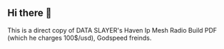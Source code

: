 ## Hi there 👋
This is a direct copy of DATA SLAYER's Haven Ip Mesh Radio Build PDF (which he charges 100$/usd), Godspeed freinds.
<!--
**Mikehunt123454321/MikeHunt123454321** is a ✨ _special_ ✨ repository because its `README.md` (this file) appears on your GitHub profile.

Here are some ideas to get you started:

- 🔭 I’m currently working on ...
- 🌱 I’m currently learning ...
- 👯 I’m looking to collaborate on ...
- 🤔 I’m looking for help with ...
- 💬 Ask me about ...
- 📫 How to reach me: ...
- 😄 Pronouns: ...
- ⚡ Fun fact: ...
-->

